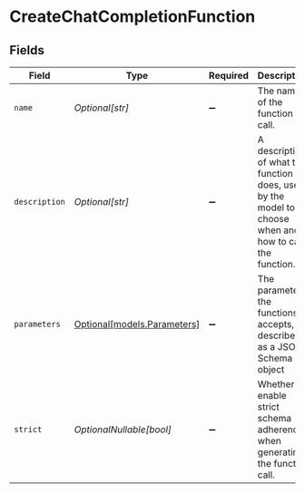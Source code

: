 # CreateChatCompletionFunction


## Fields

| Field                                                                                                   | Type                                                                                                    | Required                                                                                                | Description                                                                                             |
| ------------------------------------------------------------------------------------------------------- | ------------------------------------------------------------------------------------------------------- | ------------------------------------------------------------------------------------------------------- | ------------------------------------------------------------------------------------------------------- |
| `name`                                                                                                  | *Optional[str]*                                                                                         | :heavy_minus_sign:                                                                                      | The name of the function to call.                                                                       |
| `description`                                                                                           | *Optional[str]*                                                                                         | :heavy_minus_sign:                                                                                      | A description of what the function does, used by the model to choose when and how to call the function. |
| `parameters`                                                                                            | [Optional[models.Parameters]](../models/parameters.md)                                                  | :heavy_minus_sign:                                                                                      | The parameters the functions accepts, described as a JSON Schema object                                 |
| `strict`                                                                                                | *OptionalNullable[bool]*                                                                                | :heavy_minus_sign:                                                                                      | Whether to enable strict schema adherence when generating the function call.                            |